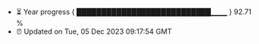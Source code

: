 - ⏳ Year progress { ███████████████████████████▁▁▁ } 92.71 %
- ⏰ Updated on Tue, 05 Dec 2023 09:17:54 GMT

